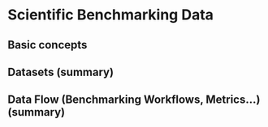 # Scientific Benchmarking Data

## Basic concepts
## Datasets (summary)
## Data Flow (Benchmarking Workflows, Metrics...) (summary)
